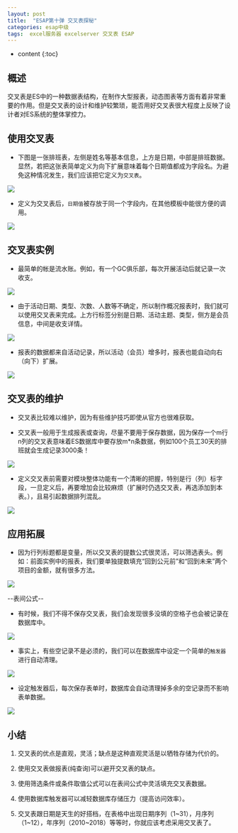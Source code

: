 ```yaml
---
layout: post
title:  "ESAP第十弹 交叉表探秘"
categories: esap中级
tags:  excel服务器 excelserver 交叉表 ESAP 
---
```


* content
{:toc}

## 概述
交叉表是ES中的一种数据表结构，在制作大型报表，动态图表等方面有着非常重要的作用。但是交叉表的设计和维护较繁琐，能否用好交叉表很大程度上反映了设计者对ES系统的整体掌控力。

 

## 使用交叉表

* 下图是一张排班表，左侧是姓名等基本信息，上方是日期，中部是排班数据。显然，若把这张表简单定义为向下扩展意味着每个日期值都成为字段名。为避免这种情况发生，我们应该把它定义为`交叉表`。

![](/img/esap10-1.jpg)

* 定义为交叉表后，`日期值`被存放于同一个字段内，在其他模板中能很方便的调用。

![](/img/esap10-2.jpg)

## 交叉表实例

* 最简单的帐是流水账。例如，有一个GC俱乐部，每次开展活动后就记录一次收支。

![](/img/esap10-3.jpg)

* 由于活动日期、类型、次数、人数等不确定，所以制作概况报表时，我们就可以使用交叉表来完成。上方行标签分别是日期、活动主题、类型，侧方是会员信息，中间是收支详情。

![](/img/esap10-4.jpg)

* 报表的数据都来自活动记录，所以活动（会员）增多时，报表也能自动向右（向下）扩展。

![](/img/esap10-5.jpg)

## 交叉表的维护

* 交叉表比较难以维护，因为有些维护技巧即使从官方也很难获取。 

* 交叉表一般用于生成报表或查询，尽量不要用于保存数据，因为保存一个m行n列的交叉表意味着ES数据库中要存放m*n条数据，例如100个员工30天的排班就会生成记录3000条！

![](/img/esap10-6.jpg)

* 定义交叉表前需要对模块整体功能有一个清晰的把握，特别是行（列）标字段，一旦定义后，再要增加会比较麻烦（扩展时仍选交叉表，再选添加到本表。），且易引起数据排列混乱。

![](/img/esap10-7.jpg)

## 应用拓展

* 因为行列标题都是变量，所以交叉表的提数公式很灵活，可以筛选表头。例如：前面实例中的报表，我们要单独提数填充“回到公元前”和“回到未来”两个项目的金额，就有很多方法。

![](/img/esap10-8.jpg)

--表间公式--

* 有时候，我们不得不保存交叉表，我们会发现很多没填的空格子也会被记录在数据库中。

![](/img/esap10-9.jpg)

* 事实上，有些空记录不是必须的，我们可以在数据库中设定一个简单的`触发器`进行自动清理。

![](/img/esap10-10.jpg)

* 设定触发器后，每次保存表单时，数据库会自动清理掉多余的空记录而不影响表单数据。          

![](/img/esap10-11.jpg)

## 小结

1. 交叉表的优点是直观，灵活；缺点是这种直观灵活是以牺牲存储为代价的。

2. 使用交叉表做报表(纯查询)可以避开交叉表的缺点。

3. 使用筛选条件或条件取值公式可以在表间公式中灵活填充交叉表数据。

4. 使用数据库触发器可以减轻数据库存储压力（提高访问效率）。

5. 交叉表跟日期是天生的好搭档，在表格中出现日期序列（1~31），月序列（1~12），年序列（2010~2018）等等时，你就应该考虑采用交叉表了。